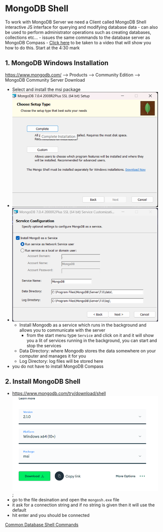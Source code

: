 # MongoDB Shell
To work with MongoDB Server we need a Client called MongoDB Shell
 interactive JS interface for querying and modifying database data
        - can also be used to perform administrator operations such as creating databases, collections etc...
        - issues the same commands to the database server as MongoDB Compass
        - [Click here](https://www.youtube.com/watch?v=7jH__3ieGS0) to be taken to a video that will show you how to do this. Start at the 4:30 mark

## 1. MongoDB Windows Installation
https://www.mongodb.com/ --> Products --> Community Edition --> MongoDB Community Server Download
- Select and install the msi package
- ![Setup 1](./images/setup1.png)
- ![Setup 2](./images/setup2.png)
    - Install Mongodb as a service which runs in the background and allows you to communicate with the server
        - from the start menu type `Service` and click on it and it will show you a lit of services running in the background, you can start and stop the services
    - Data Directory: where Mongodb stores the data somewhere on your computer and manages it for you
    - Log Directory: log files will be stored here
- you do not have to install MongoDB Compass

## 2. Install MongoDB Shell
- https://www.mongodb.com/try/download/shell
    ![MongoDB Shell](./images/shell.png);
- go to the file desination and open the `mongosh.exe` file
- it ask for a connection string and if no string is given then it will use the default
- hit enter and you should be connected 

[Common Database Shell Commands](./SHELLCOMMANDS.md)


![]()
![]()
![]()
![]()
![]()
![]()
![]()
![]()
![]()
![]()
![]()
![]()

